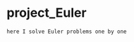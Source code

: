 # project_Euler
````````````````````````````````````````
here I solve Euler problems one by one
`````````````````````````````````````````
